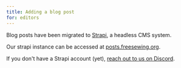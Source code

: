 ```yaml
---
title: Adding a blog post
for: editors
---
```


Blog posts have been migrated to [Strapi](https://strapi.io/), a headless CMS system.

Our strapi instance can be accessed at [posts.freesewing.org](https://posts.freesewing.org/).

If you don't have a Strapi account (yet), [reach out to us on Discord](https://discord.freesewing.org).
